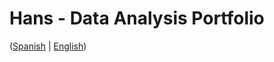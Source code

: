 # Hans - Data Analysis Portfolio 
([Spanish](https://github.com/HansAllTech/Hans_Data_Analysis_Portfolio/blob/main/Proyectos.md#tabla-de-contenido-es--en) | [English](https://github.com/HansAllTech/Hans_Data_Analysis_Portfolio/blob/main/Projects.md#table-of-content-es--en))                    
                                                        
                                                                                                                                                                                             
                                                         
                                                                    
                                      
                         
                        
             
    
            
       
   
 
 
 
